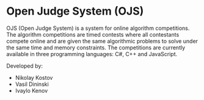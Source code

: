 Open Judge System (OJS)
===========
OJS (Open Judge System) is a system for online algorithm competitions.
The algorithm competitions are timed contests where all contestants compete online and are given the same algorithmic problems to solve under the same time and memory constraints.
The competitions are currently available in three programming languages: C#, C++ and JavaScript. 

Developed by:
* Nikolay Kostov
* Vasil Dininski
* Ivaylo Kenov
